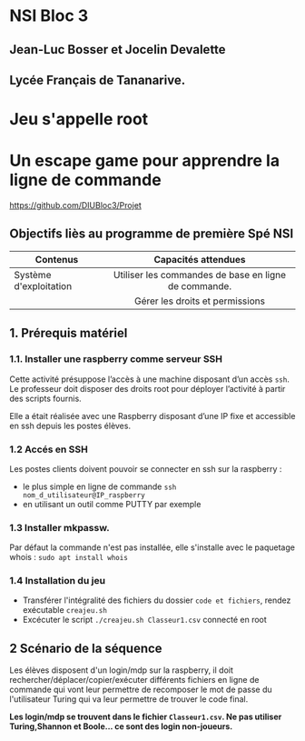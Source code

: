 # NSI Bloc 3
## Jean-Luc Bosser et Jocelin Devalette
## Lycée Français de Tananarive.
# Jeu s'appelle root
# Un escape game pour apprendre la ligne de commande #

https://github.com/DIUBloc3/Projet

## Objectifs liès au programme de première Spé NSI

|Contenus|Capacités attendues|
|----------|:-------------:|
|Système d'exploitation | Utiliser les commandes de base en ligne de commande.|
| | Gérer les droits et permissions|

## 1. Prérequis matériel 
### 1.1. Installer une raspberry comme serveur SSH
Cette activité présuppose l’accès à une machine disposant d’un accès `ssh`. Le professeur doit disposer des droits root pour déployer l’activité à partir des scripts fournis.

Elle a était réalisée avec une Raspberry disposant d’une IP fixe et accessible en ssh depuis les postes élèves.


### 1.2 Accés en SSH
Les postes clients doivent pouvoir se connecter en ssh sur la raspberry :

 - le plus simple en ligne de commande `ssh nom_d_utilisateur@IP_raspberry`
 - en utilisant un outil comme PUTTY par exemple

### 1.3 Installer mkpassw.
Par défaut la commande n'est pas installée, elle s'installe avec le paquetage whois :
`sudo apt install whois`

### 1.4 Installation du jeu
- Transférer l'intégralité des fichiers du dossier `code et fichiers`, rendez exécutable `creajeu.sh`
- Excécuter le script `./creajeu.sh Classeur1.csv` connecté en root

## 2 Scénario de la séquence
Les élèves disposent d'un login/mdp sur la raspberry, il doit rechercher/déplacer/copier/exécuter différents fichiers en ligne de commande qui vont leur permettre de recomposer le mot de passe du l'utilisateur Turing qui va leur permettre de trouver le code final.

**Les login/mdp se trouvent dans le fichier `Classeur1.csv`. Ne pas utiliser Turing,Shannon et Boole... ce sont des login non-joueurs.**

